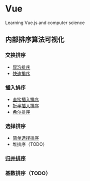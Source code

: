 # Vue
Learning Vue.js and computer science

## 内部排序算法可视化

### 交换排序
- [冒泡排序](https://hummingg.github.io/Vue/BubbleSortVisualized.html)
- [快速排序](https://hummingg.github.io/Vue/QuickSortVisualized.html)

### 插入排序
- [直接插入排序](https://hummingg.github.io/Vue/InsertSortVisualized.html)
- [折半插入排序](https://hummingg.github.io/Vue/BinaryInsertSortVisualized.html)
- [希尔排序](https://hummingg.github.io/Vue/ShellSortVisualized.html)

### 选择排序
- [简单选择排序](https://hummingg.github.io/Vue/SelectSortVisualized.html)
- 堆排序（TODO）

### [归并排序](https://hummingg.github.io/Vue/MergeSortVisualized.html)
### 基数排序（TODO）

